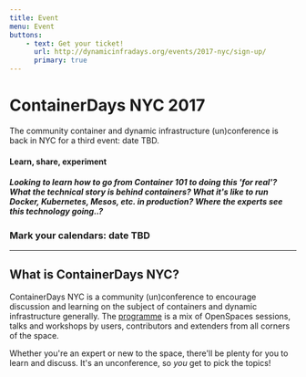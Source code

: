 ```yaml
---
title: Event
menu: Event
buttons:
    - text: Get your ticket!
      url: http://dynamicinfradays.org/events/2017-nyc/sign-up/
      primary: true
---
```


# ContainerDays NYC 2017

The community container and dynamic infrastructure (un)conference is back in NYC for a third event: date TBD.

#### Learn, share, experiment

##### Looking to learn how to go from Container 101 to doing this 'for real'? What the technical story is behind containers? What it's like to run Docker, Kubernetes, Mesos, etc. in production? Where the experts see this technology going..?

### Mark your calendars: **date TBD**

----

## What is ContainerDays NYC?

ContainerDays NYC is a community (un)conference to encourage discussion and learning on the subject of containers and dynamic infrastructure generally. The [programme](#programme) is a mix of OpenSpaces sessions, talks and workshops by users, contributors and extenders from all corners of the space.

Whether you're an expert or new to the space, there'll be plenty for you to learn and discuss. It's an unconference, so _you_ get to pick the topics!

<script>
// eventPage
var eventPage = 'https://www.eventbrite.com/e/containerdays-nyc-2017-tickets-26650870471';

// regex to grab tickets remaining element
var reg = /(\d+)(\sTickets?)/;

// default to this ticket amount, used when event doesn't report ticket counts
var tr = 'tickets';

// do the thing
$.get('https://crossorigin.me/' + eventPage)
  .success(function(data) {
    text = $('td[id="remaining_quant_52596310_None"]', data).text();
    hasWaitlist = /Add to Waitlist/.exec(data);
    console.log('DEBUG: Has waitlist? ' + hasWaitlist);
    try {
      tr = reg.exec(text)[1];
      $('.button.primary').html('Get your ticket - ' + tr + ' remaining');
      console.log('Successfully updated sign-up button');
    } catch (err) {
      console.log('No tickets available');
      if (hasWaitlist) {
        msg = 'Get on the waitlist';
      } else {
        msg = 'Sold out';
      }
      $('.button.primary').html(msg);
    }
  })
  .error(function(jqXHR, textStatus, errorThrown) {
    console.log('Failed to get ticket count');
  });
</script>